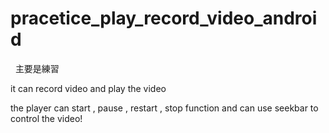 ﻿# pracetice_play_record_video_android
﻿
﻿
﻿主要是練習

﻿it can record video and play the video 



﻿the player can start , pause , restart , stop function  and can use seekbar to control the video!
